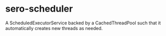 # sero-scheduler
A ScheduledExecutorService backed by a CachedThreadPool such that it automatically creates new threads as needed.

